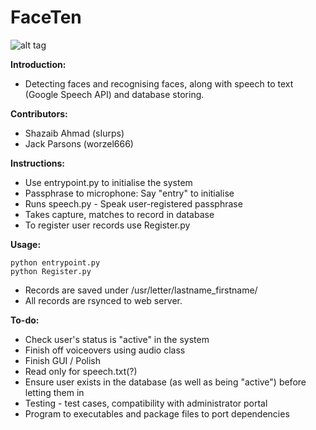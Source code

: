 # FaceTen 
![alt tag](http://i.imgur.com/FFLYOQt.png)

**Introduction:**
* Detecting faces and recognising faces, along with speech to text (Google Speech API) and database storing. 

**Contributors:**
* Shazaib Ahmad (sIurps)
* Jack Parsons  (worzel666)

**Instructions:**
* Use entrypoint.py to initialise the system
* Passphrase to microphone: Say "entry" to initialise 
* Runs speech.py - Speak user-registered passphrase
* Takes capture, matches to record in database
* To register user records use Register.py

**Usage:**

	python entrypoint.py
	python Register.py
	

* Records are saved under /usr/letter/lastname_firstname/
* All records are rsynced to web server. 
	

**To-do:**
* Check user's status is "active" in the system
* Finish off voiceovers using audio class
* Finish GUI / Polish
* Read only for speech.txt(?)
* Ensure user exists in the database (as well as being "active") before letting them in
* Testing - test cases, compatibility with administrator portal
* Program to executables and package files to port dependencies



